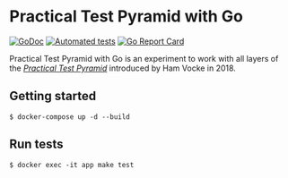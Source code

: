 # Practical Test Pyramid with Go

[![GoDoc](https://godoc.org/github.com/alr-lab/practical-test-pyramid-go?status.svg)](https://godoc.org/github.com/alr-lab/practical-test-pyramid-go)
[![Automated tests](https://github.com/alr-lab/practical-test-pyramid-go/actions/workflows/push.yml/badge.svg)](https://github.com/alr-lab/practical-test-pyramid-go/actions/workflows/push.yml)
[![Go Report Card](https://goreportcard.com/badge/github.com/alr-lab/practical-test-pyramid-go)](https://goreportcard.com/report/github.com/alr-lab/practical-test-pyramid-go)

Practical Test Pyramid with Go is an experiment to work with
all layers of the [_Practical Test Pyramid_][ptp-ham] introduced by Ham
Vocke in 2018.

## Getting started

```
$ docker-compose up -d --build
```

## Run tests

```
$ docker exec -it app make test
```

[ptp-ham]: https://martinfowler.com/articles/practical-test-pyramid.html
